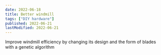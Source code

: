```yaml
---
date: 2022-06-18
title: Better windmill
tags: ["DIY hardware"]
published: 2022-06-21
lastModified: 2022-06-21
---
```


Improve windmill efficiency by changing its design and the form of blades with a genetic algorithm
